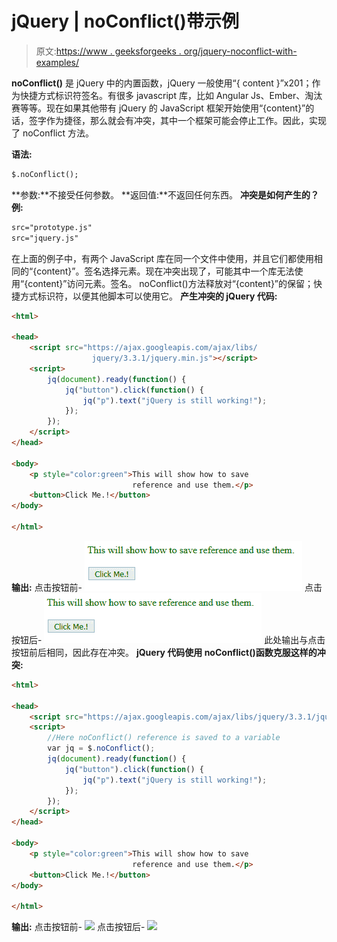 # jQuery | noConflict()带示例

> 原文:[https://www . geeksforgeeks . org/jquery-noconflict-with-examples/](https://www.geeksforgeeks.org/jquery-noconflict-with-examples/)

**noConflict()** 是 jQuery 中的内置函数，jQuery 一般使用“{ content }”x201；作为快捷方式标识符签名。有很多 javascript 库，比如 Angular Js、Ember、淘汰赛等等。现在如果其他带有 jQuery 的 JavaScript 框架开始使用“{content}”的话，签字作为捷径，那么就会有冲突，其中一个框架可能会停止工作。因此，实现了 noConflict 方法。

**语法:**

```html
$.noConflict();
```

**参数:**不接受任何参数。
**返回值:**不返回任何东西。
**冲突是如何产生的？**
**例:**

```html
src="prototype.js"
src="jquery.js"
```

在上面的例子中，有两个 JavaScript 库在同一个文件中使用，并且它们都使用相同的“{content}”。签名选择元素。现在冲突出现了，可能其中一个库无法使用“{content}”访问元素。签名。
noConflict()方法释放对“{content}”的保留；快捷方式标识符，以便其他脚本可以使用它。
**产生冲突的 jQuery 代码:**

```html
<html>

<head>
    <script src="https://ajax.googleapis.com/ajax/libs/
                  jquery/3.3.1/jquery.min.js"></script>
    <script>
        jq(document).ready(function() {
            jq("button").click(function() {
                jq("p").text("jQuery is still working!");
            });
        });
    </script>
</head>

<body>
    <p style="color:green">This will show how to save
                           reference and use them.</p>
    <button>Click Me.!</button>
</body>

</html>
```

**输出:**
点击按钮前-
![](img/a125213f19c28e5ab4e2582985bebd38.png)
点击按钮后-
![](img/528430b36a446d9dc950b59c3ab23e3c.png)
此处输出与点击按钮前后相同，因此存在冲突。
**jQuery 代码使用 noConflict()函数克服这样的冲突:**

```html
<html>

<head>
    <script src="https://ajax.googleapis.com/ajax/libs/jquery/3.3.1/jquery.min.js"></script>
    <script>
        //Here noConflict() reference is saved to a variable
        var jq = $.noConflict();
        jq(document).ready(function() {
            jq("button").click(function() {
                jq("p").text("jQuery is still working!");
            });
        });
    </script>
</head>

<body>
    <p style="color:green">This will show how to save 
                           reference and use them.</p>
    <button>Click Me.!</button>
</body>

</html>
```

**输出:**
点击按钮前-
![](img/5c4b1c5a83bffefce91d59e5158bbc76.png)
点击按钮后-
![](img/697455434b78854e1adfc87e76d73f4b.png)